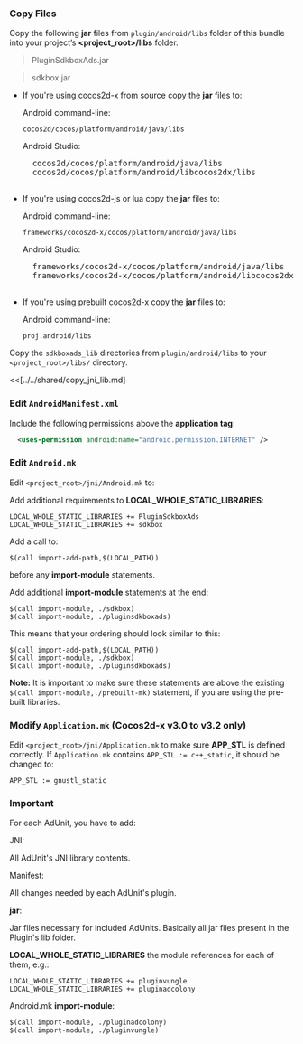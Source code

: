 ### Copy Files
Copy the following __jar__ files from `plugin/android/libs` folder of this
bundle into your project’s __<project_root>/libs__ folder.

> PluginSdkboxAds.jar

> sdkbox.jar


* If you're using cocos2d-x from source copy the __jar__ files to:

	Android command-line:
	```
	cocos2d/cocos/platform/android/java/libs
	```

    Android Studio:
    <pre>
    cocos2d/cocos/platform/android/java/libs
    cocos2d/cocos/platform/android/libcocos2dx/libs
    </pre>

* If you're using cocos2d-js or lua copy the __jar__ files to:

	Android command-line:
	```
	frameworks/cocos2d-x/cocos/platform/android/java/libs
	```

    Android Studio:
    <pre>
    frameworks/cocos2d-x/cocos/platform/android/java/libs
    frameworks/cocos2d-x/cocos/platform/android/libcocos2dx/libs
    </pre>

* If you're using prebuilt cocos2d-x copy the __jar__ files to:

	Android command-line:
	```
	proj.android/libs
	```

Copy the `sdkboxads_lib` directories from `plugin/android/libs` to your `<project_root>/libs/` directory.

<<[../../shared/copy_jni_lib.md]


### Edit `AndroidManifest.xml`
Include the following permissions above the __application tag__:
```xml
  <uses-permission android:name="android.permission.INTERNET" />
```

### Edit `Android.mk`
Edit `<project_root>/jni/Android.mk` to:

Add additional requirements to __LOCAL_WHOLE_STATIC_LIBRARIES__:
```
LOCAL_WHOLE_STATIC_LIBRARIES += PluginSdkboxAds
LOCAL_WHOLE_STATIC_LIBRARIES += sdkbox
```

Add a call to:
```
$(call import-add-path,$(LOCAL_PATH))
```
before any __import-module__ statements.

Add additional __import-module__ statements at the end:
```
$(call import-module, ./sdkbox)
$(call import-module, ./pluginsdkboxads)
```

This means that your ordering should look similar to this:
```
$(call import-add-path,$(LOCAL_PATH))
$(call import-module, ./sdkbox)
$(call import-module, ./pluginsdkboxads)
```

  __Note:__ It is important to make sure these statements are above the existing `$(call import-module,./prebuilt-mk)` statement, if you are using the pre-built libraries.

### Modify `Application.mk` (Cocos2d-x v3.0 to v3.2 only)
Edit `<project_root>/jni/Application.mk` to make sure __APP_STL__ is defined
correctly. If `Application.mk` contains `APP_STL := c++_static`, it should be
changed to:
```
APP_STL := gnustl_static
```


### Important

For each AdUnit, you have to add:

JNI:

All AdUnit's JNI library contents.

Manifest:

All changes needed by each AdUnit's plugin.

__jar__:

Jar files necessary for included AdUnits. Basically all jar files present in the Plugin's lib folder.



__LOCAL_WHOLE_STATIC_LIBRARIES__ the module references for each of them, e.g.:

```
LOCAL_WHOLE_STATIC_LIBRARIES += pluginvungle
LOCAL_WHOLE_STATIC_LIBRARIES += pluginadcolony
```

Android.mk __import-module__:

```
$(call import-module, ./pluginadcolony)
$(call import-module, ./pluginvungle)
```
